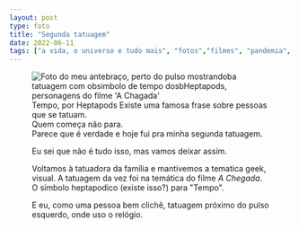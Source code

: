 ```yaml
---
layout: post
type: foto
title: "Segunda tatuagem"
date: 2022-06-11
tags: ["a vida, o universo e tudo mais", "fotos","filmes", "pandemia", "tatuagem"]
---
```

<figure class="gallery">
            <img src="{{ site.baseurl }}/assets/fotos/2022/06/20220611_105858.jpg" alt="Foto do meu antebraço, perto do pulso mostrandoba tatuagem com obsimbolo de tempo dosbHeptapods, personagens do filme 'A Chagada'" title="Tempo, A Chegada">
            <figcaption>Tempo, por Heptapods</div>
</div>
Existe uma famosa frase sobre pessoas que se tatuam.  
<div class="citacao">Quem começa não para.</div>
Parece que é verdade e hoje fui pra minha segunda tatuagem.  

Eu sei que não é tudo isso, mas vamos deixar assim.  

Voltamos à tatuadora da família e mantivemos a tematica geek, visual. A tatuagem da vez foi na temática do filme *A Chegada*. O símbolo heptapodico (existe isso?) para "Tempo".  

E eu, como uma pessoa bem clichê, tatuagem próximo do pulso esquerdo, onde uso o relógio.